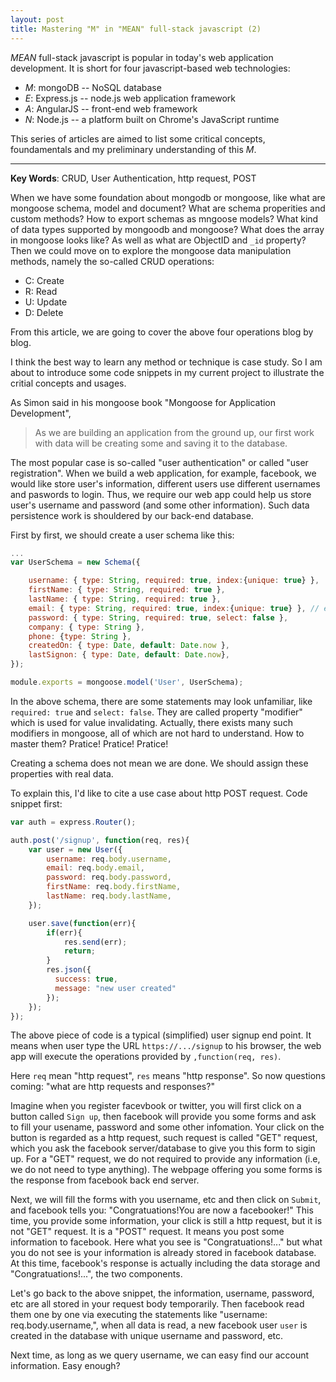 ```yaml
---
layout: post
title: Mastering "M" in "MEAN" full-stack javascript (2)
---
```


*MEAN* full-stack javascript is popular in today's web application development. It is
short for four javascript-based web technologies:

- *M*: mongoDB -- NoSQL database
- *E*: Express.js -- node.js web application framework
- *A*: AngularJS -- front-end web framework
- *N*: Node.js -- a platform built on Chrome's JavaScript runtime

This series of articles are aimed to list some critical concepts, foundamentals and my
preliminary understanding of this *M*.

---

**Key Words**: CRUD, User Authentication, http request, POST

When we have some foundation about mongodb or mongoose, like what are mongoose schema, model and
document? What are schema properities and custom methods? How to export schemas as mngoose models?
What kind of data types supported by mongoodb and mongoose? What does the array in mongoose looks like?
As well as what are ObjectID and `_id` property? Then we could move on to explore the mongoose data
manipulation methods, namely the so-called CRUD operations:

- C: Create
- R: Read
- U: Update
- D: Delete

From this article, we are going to cover the above four operations blog by blog.

I think the best way to learn any method or technique is case study. So I am about to introduce
some code snippets in my current project to illustrate the critial concepts and usages.

As Simon said in his mongoose book "Mongoose for Application Development",
> As we are building an application from the ground up, our first work with data will
be creating some and saving it to the database.

The most popular case is so-called "user authentication" or called "user registration".
When we build a web application, for example, facebook, we would like store user's information,
different users use different usernames and paswords to login. Thus, we require our web app
could help us store user's username and password (and some other information). Such data persistence
work is shouldered by our back-end database.

First by first, we should create a user schema like this:

```javascript
...
var UserSchema = new Schema({

    username: { type: String, required: true, index:{unique: true} },
    firstName: { type: String, required: true },
    lastName: { type: String, required: true },
    email: { type: String, required: true, index:{unique: true} }, // email syntax of new user should be validated.
    password: { type: String, required: true, select: false },
    company: { type: String },
    phone: {type: String },
    createdOn: { type: Date, default: Date.now },
    lastSignon: { type: Date, default: Date.now},
});

module.exports = mongoose.model('User', UserSchema);
```
In the above schema, there are some statements may look unfamiliar, like `required: true` and `select: false`.
They are called property "modifier" which is used for value invalidating. Actually, there exists many such modifiers in
mongoose, all of which are not hard to understand. How to master them? Pratice! Pratice! Pratice!

Creating a schema does not mean we are done. We should assign these properties with real data.

To explain this, I'd like to cite a use case about http POST request. Code snippet first:

```javascript
var auth = express.Router();

auth.post('/signup', function(req, res){
    var user = new User({
        username: req.body.username,
        email: req.body.email,
        password: req.body.password,
        firstName: req.body.firstName,
        lastName: req.body.lastName,
    });

    user.save(function(err){
        if(err){
            res.send(err);
            return;
        }
        res.json({
          success: true,
          message: "new user created"
        });
    });
});
```
The above piece of code is a typical (simplified) user signup end point.
It means when user type the URL `https://.../signup` to his browser, the web
app will execute the operations provided by `,function(req, res)`.

Here `req` mean "http request", `res` means "http response". So now questions coming: "what are http requests and responses?"

Imagine when you register facevbook or twitter, you will first click on a button called `Sign up`, then facebook will provide you
some forms and ask to fill your usename, password and some other infomation. Your click on the button is regarded as a http request,
such request is called "GET" request, which you ask the facebook server/database to give you this form to sigin up. For a "GET" request,
we do not required to provide any information (i.e, we do not need to type anything). The webpage offering you some forms is the response
from facebook back end server.

Next, we will fill the forms with you username, etc and then click on `Submit`, and facebook tells you: "Congratuations!You are now a facebooker!"
This time, you provide some information, your click is still a http request, but it is not "GET" request. It is a "POST" request.
It means you post some information to facebook. Here what you see is "Congratuations!..." but what you do not see is your information is
already stored in facebook database. At this time, facebook's response is actually including the data storage and "Congratuations!...", the two
components.

Let's go back to the above snippet, the information, username, password, etc are all stored in your request body temporarily. Then facebook read
them one by one via executing the statements like "username: req.body.username,", when all data is read, a new facebook user `user` is created in the database with unique username and password, etc.

Next time, as long as we query username, we can easy find our account information. Easy enough?

